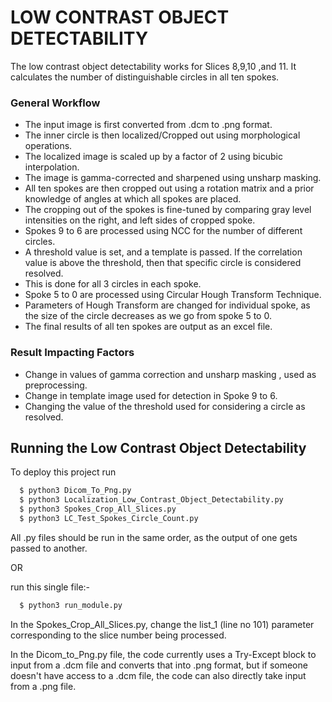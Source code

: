 
# LOW CONTRAST OBJECT DETECTABILITY

The low contrast object detectability works for Slices 8,9,10 ,and 11. It calculates the number
of distinguishable circles in all ten spokes.


### General Workflow

* The input image is first converted from .dcm to .png format.
* The inner circle is then localized/Cropped out using morphological operations.
* The localized image is scaled up by a factor of 2 using bicubic interpolation.
* The image is gamma-corrected and sharpened using unsharp masking.
* All ten spokes are then cropped out using a rotation matrix and a prior knowledge of angles at which all spokes are placed.
* The cropping out of the spokes is fine-tuned by comparing gray level intensities on the right, and left sides of cropped spoke.
* Spokes 9 to 6 are processed using NCC for the number of different circles.
* A threshold value is set, and a template is passed. If the correlation value is above the threshold, then that specific circle is considered resolved.
* This is done for all 3 circles in each spoke.
* Spoke 5 to 0 are processed using Circular Hough Transform Technique.
* Parameters of Hough Transform are changed for individual spoke, as the size of the circle decreases as we go from spoke 5 to 0.
* The final results of all ten spokes are output as an excel file.

### Result Impacting Factors

* Change in values of gamma correction and unsharp masking , used as preprocessing.
* Change in template image used for detection in Spoke 9 to 6.
* Changing the value of  the threshold used for considering a circle as resolved.





## Running the Low Contrast Object Detectability

To deploy this project run

```bash
  $ python3 Dicom_To_Png.py
  $ python3 Localization_Low_Contrast_Object_Detectability.py
  $ python3 Spokes_Crop_All_Slices.py
  $ python3 LC_Test_Spokes_Circle_Count.py
```
All .py files should be run in the same order, as the output of one gets passed to another.

OR

run this single file:-

```bash 
  $ python3 run_module.py
```

In the Spokes_Crop_All_Slices.py, change the list_1 (line no 101) parameter corresponding to the slice number being processed.

In the Dicom_to_Png.py file, the code currently uses a Try-Except block to input from a .dcm file and converts that into .png format, but if someone doesn't have access to a .dcm file, the code can also directly take input from a .png file.

